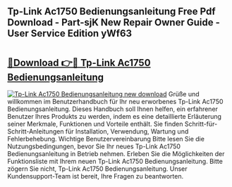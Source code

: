 ## Tp-Link Ac1750 Bedienungsanleitung Free Pdf Download - Part-sjK New Repair Owner Guide - User Service Edition yWf63

# <h2><a href="http://df64dg1.blite.top/?on=Tp-Link+Ac1750+Bedienungsanleitung">🔗Download 👉🔴 Tp-Link Ac1750 Bedienungsanleitung</a></h2>

[![Tp-Link Ac1750 Bedienungsanleitung new download](https://i.imgur.com/lujVjoI.png)](http://df64dg1.blite.top/?on=Tp-Link+Ac1750+Bedienungsanleitung)
Grüße und willkommen im Benutzerhandbuch für Ihr neu erworbenes Tp-Link Ac1750 Bedienungsanleitung. Dieses Handbuch soll Ihnen helfen, ein erfahrener Benutzer Ihres Produkts zu werden, indem es eine detaillierte Erläuterung seiner Merkmale, Funktionen und Vorteile enthält. Sie finden Schritt-für-Schritt-Anleitungen für Installation, Verwendung, Wartung und Fehlerbehebung. Wichtige Benutzervereinbarung Bitte lesen Sie die Nutzungsbedingungen, bevor Sie Ihr neues Tp-Link Ac1750 Bedienungsanleitung in Betrieb nehmen. Erleben Sie die Möglichkeiten der Funktionsliste mit Ihrem neuen Tp-Link Ac1750 Bedienungsanleitung. Bitte zögern Sie nicht, Tp-Link Ac1750 Bedienungsanleitung. Unser Kundensupport-Team ist bereit, Ihre Fragen zu beantworten.
